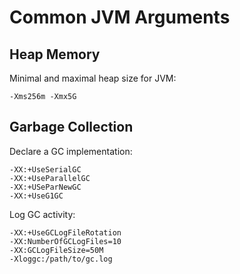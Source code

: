 # Common JVM Arguments

## Heap Memory

Minimal and maximal heap size for JVM:

```console
-Xms256m -Xmx5G
```

## Garbage Collection

Declare a GC implementation:

```console
-XX:+UseSerialGC
-XX:+UseParallelGC
-XX:+USeParNewGC
-XX:+UseG1GC
```

Log GC activity:

```console
-XX:+UseGCLogFileRotation
-XX:NumberOfGCLogFiles=10
-XX:GCLogFileSize=50M
-Xloggc:/path/to/gc.log
```
